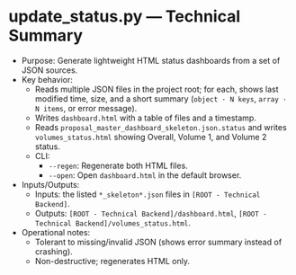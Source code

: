 # update_status.py — Technical Summary

- Purpose: Generate lightweight HTML status dashboards from a set of JSON sources.
- Key behavior:
  - Reads multiple JSON files in the project root; for each, shows last modified time, size, and a short summary (`object · N keys`, `array · N items`, or error message).
  - Writes `dashboard.html` with a table of files and a timestamp.
  - Reads `proposal_master_dashboard_skeleton.json.status` and writes `volumes_status.html` showing Overall, Volume 1, and Volume 2 status.
  - CLI:
    - `--regen`: Regenerate both HTML files.
    - `--open`: Open `dashboard.html` in the default browser.
- Inputs/Outputs:
  - Inputs: the listed `*_skeleton*.json` files in `[ROOT - Technical Backend]`.
  - Outputs: `[ROOT - Technical Backend]/dashboard.html`, `[ROOT - Technical Backend]/volumes_status.html`.
- Operational notes:
  - Tolerant to missing/invalid JSON (shows error summary instead of crashing).
  - Non-destructive; regenerates HTML only.
